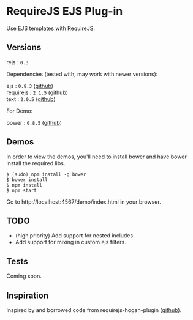 # RequireJS EJS Plug-in

Use EJS templates with RequireJS. 

## Versions

rejs     : `0.3`

Dependencies (tested with, may work with newer versions):

ejs 	  : `0.8.3` ([github](https://github.com/visionmedia/ejs))  
requirejs : `2.1.5` ([github](https://github.com/jrburke/requirejs))  
text	  : `2.0.5` ([github](https://github.com/requirejs/text))

For Demo:

bower     : `0.8.5` ([github](https://github.com/twitter/bower))

## Demos

In order to view the demos, you'll need to install bower and have bower install the required libs.

    $ (sudo) npm install -g bower
    $ bower install
    $ npm install
    $ npm start

Go to http://localhost:4567/demo/index.html in your browser.

## TODO

+ (high priority) Add support for nested includes.
+ Add support for mixing in custom ejs filters.

## Tests

Coming soon.

## Inspiration

Inspired by and borrowed code from requirejs-hogan-plugin ([github](https://github.com/millermedeiros/requirejs-hogan-plugin)).

